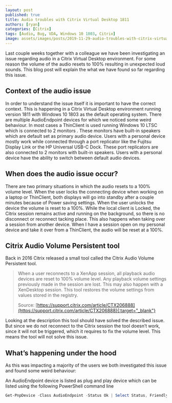 ```yaml
---
layout: post
published: true
title: Audio troubles with Citrix Virtual Desktop 1811
authors: [ryan]
categories: [Citrix]
tags: [Audio, Bug, VDA, Windows 10 1803, Citrix]
image: assets/images/posts/2019-11-29-audio-troubles-with-citrix-virtual-desktop-1811/
---
```

Last couple weeks together with a colleague we have been investigating an issue regarding audio in a Citrix Virtual Desktop environment. For some reason the volume of the audio resets to 100% resulting in unexpected loud sounds. This blog post will explain the what we have found so far regarding this issue.

## Context of the audio issue
In order to understand the issue itself it is important to have the correct context. This is happening in a Citrix Virtual Desktop environment running version 1811 with Windows 10 1803 as the default operating system. There are multiple AudioEndpoint devices for which we noticed some weird behaviour. In most cases a ThinClient is used running Windows 10 LTSC which is connected to 2 monitors . These monitors have built-in speakers which are default set as primary audio device. Users with a personal device mostly work while connected through a port replicator like the Fujitsu Display Link or the HP Universal USB-C Dock. These port replicators are also connected to 2 monitors with built-in speakers. Users with a personal device have the ability to switch between default audio devices.

## When does the audio issue occur?
There are two primary situations in which the audio resets to a 100% volume level. When the user locks the connecting device when working on a laptop or ThinClient, both displays will go into standby after a couple minutes because of Power saving settings. When the user unlocks the device the volume is reset to a 100%. While the local client is Locked, the Citrix session remains active and running on the background, so there is no disconnect or reconnect tacking place. This also happens when taking over a session from another device. When I have a session open on my personal device and take it over from a ThinClient, the audio will be reset at a 100%.

## Citrix Audio Volume Persistent tool
Back in 2016 Citrix released a small tool called the Citrix Audio Volume Persistent tool.

> When a user reconnects to a XenApp session, all playback audio devices are reset to 100% volume level. Any playback volume settings previously made in the session are lost. This may also happen with a XenDesktop session. This tool restores the volume settings from values stored in the registry.
> 
> Source: [https://support.citrix.com/article/CTX206888](https://support.citrix.com/article/CTX206888){:target="_blank"}

Looking at the description this tool should have solved the described issue. But since we do not reconnect to the Citrix session the tool doesn’t work, since it will not be triggered, which it requires to fix the volume level. This means the tool will not solve this issue.

## What’s happening under the hood
As this was impacting a majority of the users we both investigated this issue and found some weird behaviour:

An AudioEndpoint device is listed as plug and play device which can be listed using the following PowerShell command line
```powershell
Get-PnpDevice -Class AudioEndpoint -Status Ok | Select Status, FriendlyName, InstanceId
```
